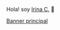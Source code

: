 Hola! soy [Irina C.](https://irinacasasduarte.web.app/) 👋

[Banner principal]([https://picsum.photos/800/600](https://github.com/irinacadu/irinacadu/blob/main/Banner%20(1).png))
<!--
**irinacadu/irinacadu** is a ✨ _special_ ✨ repository because its `README.md` (this file) appears on your GitHub profile.

Here are some ideas to get you started:

- 🔭 I’m currently working on ...
- 🌱 I’m currently learning ...
- 👯 I’m looking to collaborate on ...
- 🤔 I’m looking for help with ...
- 💬 Ask me about ...
- 📫 How to reach me: ...
- 😄 Pronouns: ...
- ⚡ Fun fact: ...
-->
